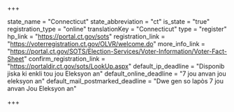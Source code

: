 +++

state_name = "Connecticut"
state_abbreviation = "ct"
is_state = "true"
registration_type = "online"
translationKey = "Connecticut"
type = "register"
hp_link = "https://portal.ct.gov/sots"
registration_link = "https://voterregistration.ct.gov/OLVR/welcome.do"
more_info_link = "https://portal.ct.gov/SOTS/Election-Services/Voter-Information/Voter-Fact-Sheet"
confirm_registration_link = "https://portaldir.ct.gov/sots/LookUp.aspx"
default_ip_deadline = "Disponib jiska ki enkli tou jou Eleksyon an"
default_online_deadline = "7 jou anvan jou eleksyon an"
default_mail_postmarked_deadline = "Dwe gen so lapòs 7 jou anvan Jou Eleksyon an"

+++